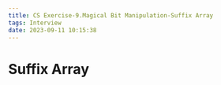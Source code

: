 ```yaml
---
title: CS Exercise-9.Magical Bit Manipulation-Suffix Array
tags: Interview
date: 2023-09-11 10:15:38
---
```


# Suffix Array
